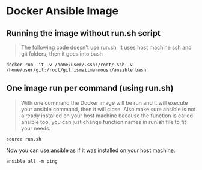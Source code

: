 # Docker Ansible Image

## Running the image without run.sh script
> The following code doesn't use run.sh,
It uses host machine ssh and git folders, then it goes into bash

```
docker run -it -v /home/user/.ssh:/root/.ssh -v /home/user/git:/root/git ismailmarmoush/ansible bash
```

## One image run per command (using run.sh)
> With one command the Docker image will be run and it will execute your ansible command, then it will close. 
Also make sure ansible is not already installed on your host machine because the function is called ansible too, 
you can just change function names in run.sh file to fit your needs.

```
source run.sh
```

Now you can use ansible as if it was installed on your host machine.
```
ansible all -m ping
```


